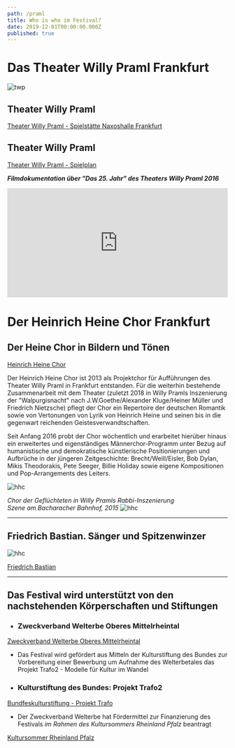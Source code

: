 ```yaml
---
path: /praml
title: Who is who im Festival?
date: 2019-12-01T00:00:00.000Z
published: true
---
```


# Das Theater Willy Praml Frankfurt
 
![twp](/DSC_0185.jpg)
 
## Theater Willy Praml

[Theater Willy Praml - Spielstätte Naxoshalle Frankfurt](http://theaterwillypraml.de/Naxoshalle)
## Theater Willy Praml 

[Theater Willy Praml - Spielplan](http://theaterwillypraml.de)

***Filmdokumentation über "Das 25. Jahr" des Theaters Willy Praml 2016***   
<iframe width="100%" height="250px" src="https://www.youtube.com/embed/DBoc4YrDGWk" frameborder="0" allow="accelerometer; autoplay; encrypted-media; gyroscope; picture-in-picture" allowfullscreen></iframe>

# Der Heinrich Heine Chor Frankfurt
 
 ## Der Heine Chor in Bildern und Tönen
[Heinrich Heine Chor](http://heinrich-heine-chor.de/bild-und-ton.htm) 

Der Heinrich Heine Chor ist 2013 als Projektchor für Aufführungen des Theater Willy Praml in Frankfurt entstanden. Für die weiterhin bestehende  Zusammenarbeit mit dem Theater (zuletzt 2018 in Willy Pramls Inszenierung der "Walpurgisnacht" nach J.W.Goethe/Alexander Kluge/Heiner Müller und Friedrich Nietzsche) pflegt der Chor ein Repertoire der deutschen Romantik sowie von Vertonungen von Lyrik von Heinrich Heine und seinen bis in die gegenwart reichenden Geistesverwandtschaften.  

 Seit Anfang 2016 probt der Chor wöchentlich und erarbeitet hierüber hinaus ein erweitertes und eigenständiges Männerchor-Programm unter Bezug auf humanistische und demokratische künstlerische Positionierungen  und Aufbrüche in der jüngeren Zeitgeschichte: Brecht/Weill/Eisler, Bob Dylan, Mikis Theodorakis, Pete Seeger, Billie Holiday sowie eigene Kompositionen und Pop-Arrangements des Leiters.

 ![hhc](/hhc-p.jpg)

 *Chor der Geflüchteten in Willy Pramls Rabbi-Inszenierung   
 Szene am Bacharacher Bahnhof, 2015*
  ![hhc](/bf8.jpg)    
  
  ---   
  

## Friedrich Bastian. Sänger und Spitzenwinzer   
 ![hhc](/f_bastian.jpg)

<a class="links" href="http://www.weingut-bastian-bacharach.de/friedrich-bastian/" target="_blank" rel="noopener noreferrer">
Friedrich Bastian
  </a>
   

---   


## Das Festival wird unterstützt von den nachstehenden Körperschaften und Stiftungen

- ### Zweckverband Welterbe Oberes Mittelrheintal
 [Zweckverband Welterbe Oberes Mittelrheintal](http://www.zv-welterbe.de/)
 - Das Festival wird gefördert aus Mitteln der Kulturstiftung des Bundes zur Vorbereitung einer Bewerbung um Aufnahme des Welterbetales das Projekt Trafo2 - Modelle für Kultur im Wandel

- ### Kulturstiftung des Bundes: Projekt Trafo2
 [Bundfeskulturstiftung - Projekt Trafo](https://www.kulturstiftung-des-bundes.de/de/projekte/nachhaltigkeit_und_zukunft/detail/trafo_2.html)

- Der Zweckverband Welterbe hat Fördermittel zur Finanzierung des Festivals *im Rahmen des Kultursommers Rheinland Pfalz* beantragt 
 

 [Kultursommer Rheinland Pfalz](http://www.kultursommer.de/heimaten2019)
 
 
